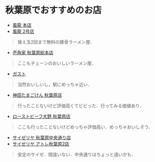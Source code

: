 # 秋葉原でおすすめのお店
- [風龍 本店](https://maps.app.goo.gl/SREwCpz2S1F2TUK89)
- [風龍 2号店](https://maps.app.goo.gl/sLUbSzTVaZDa4LNC7)
> 替え玉2回まで無料の豚骨ラーメン屋．
- [壱角家 秋葉原総本店](https://maps.app.goo.gl/F38BXE8BnJRWAN6H9)
> ここもチェーンのおいしいラーメン屋．
- [ガスト](https://maps.app.goo.gl/5nw9WcGypyzCiD4HA)
> 当然おいしいし，駅にめっちゃ近い．
- [神田たまごけん 秋葉原店](https://maps.app.goo.gl/JEazhJoJAU9Avs5H6)
> 行ったことないけど評価高くてビビった．行ってみる価値あり．
- [ローストビーフ大野 秋葉原店](https://maps.app.goo.gl/1WAPAMSdHosRAojd9)
> ここも行ったことないけどめっちゃ評価高い．めっちゃおいしそう．
- [サイゼリヤ 秋葉原中央通り店](https://maps.app.goo.gl/AQMLk6oPEJUzyWka7)
- [サイゼリヤ アトレ秋葉原2店](https://maps.app.goo.gl/tsFZnRMYAHM5KYKb8)
> 安定のサイゼ．間違いない．中央通りはちょっと遠いかも．
